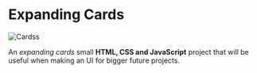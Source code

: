 <h1>Expanding Cards</h1> 

![Cardss](https://user-images.githubusercontent.com/110572346/209495950-d05ee2ca-818f-4bf9-8318-18794cb4e00f.gif)

An *expanding cards* small **HTML, CSS and JavaScript** project that will be useful when making an UI for bigger future projects.


